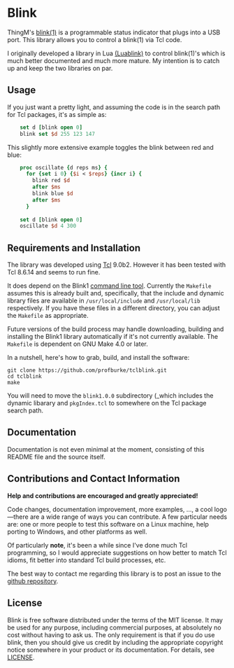 
# Blink

ThingM's [blink(1)](https://blink1.thingm.com/) is a programmable status indicator that plugs into a USB port. This library allows you to control a blink(1) via Tcl code.

I originally developed a library in Lua [(Luablink)](https://github.com/profburke/luablink) to control blink(1)'s which is much better documented and much more mature. My intention is to catch up and keep the two libraries on par.

## Usage

If you just want a pretty light, and assuming the code is in the search path for Tcl packages, it's as simple as:

```tcl
    set d [blink open 0]
    blink set $d 255 123 147
```

This slightly more extensive example toggles the blink between red and blue:

```tcl
    proc oscillate {d reps ms} {
      for {set i 0} {$i < $reps} {incr i} {
        blink red $d
        after $ms
        blink blue $d
        after $ms
      }
      
    set d [blink open 0]
    oscillate $d 4 300
```
              
## Requirements and Installation

The library was developed using [Tcl](http://tcl.tk) 9.0b2. However it has been tested with Tcl 8.6.14 and seems to run fine. 

It does depend on the Blink1 [command line tool](https://github.com/todbot/blink1/blob/master/docs/blink1-tool.md). Currently the `Makefile` assumes this is already built and, specifically, that the include and dynamic library files are available in `/usr/local/include` and `/usr/local/lib` respectively. If you have these files in a different directory, you can adjust the `Makefile` as appropriate.

Future versions of the build process may handle downloading, building and installing the Blink1 library automatically if it's not currently available. The `Makefile` is dependent on GNU Make 4.0 or later.

In a nutshell, here's how to grab, build, and install the software:

```
git clone https://github.com/profburke/tclblink.git
cd tclblink
make 

```

You will need to move the `blink1.0.0` subdirectory (_which includes the dynamic libarary and `pkgIndex.tcl` to somewhere on the Tcl package search path.

## Documentation

Documentation is not even minimal at the moment, consisting of this README file and the source itself.

## Contributions and Contact Information

**Help and contributions are encouraged and greatly appreciated!** 

Code changes, documentation improvement, more examples, ..., a cool logo&mdash;there are a wide range of ways you can contribute. A few particular needs are: one or more people to test this software on a Linux machine, help porting to Windows, and other platforms as well.

Of particularly **note**, it's been a while since I've done much Tcl programming, so I would appreciate suggestions on how better to match Tcl idioms, fit better into standard Tcl build processes, etc.

The best way to contact me regarding this library is to post an issue to the [github repository](https://github.com/profburke/luablink/issues).

## License

Blink is free software distributed under the terms of the MIT license. It may be used for any purpose, including commercial purposes, at absolutely no cost without having to ask us. The only requirement is that if you do use blink, then you should give us credit by including the appropriate copyright notice somewhere in your product or its documentation. For details, see [LICENSE](https://github.com/profburke/luablink/blob/master/LICENSE).

